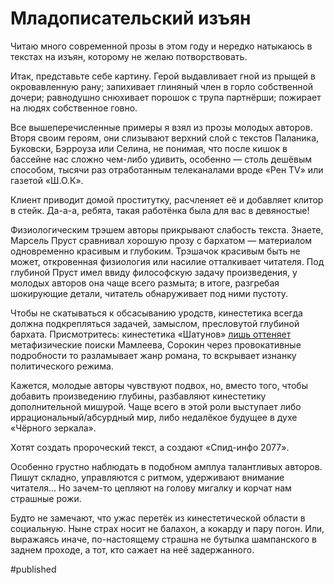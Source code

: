 
# Младописательский изъян

Читаю много современной прозы в этом году и нередко натыкаюсь в текстах на изъян, которому не желаю потворствовать.

Итак, представьте себе картину. Герой выдавливает гной из прыщей в окровавленную рану; запихивает глиняный член в горло собственной дочери; равнодушно снюхивает порошок с трупа партнёрши; пожирает на людях собственное говно. 

Все вышеперечисленные примеры я взял из прозы молодых авторов. Вторя своим героям, они слизывают верхний слой с текстов Паланика, Буковски, Бэрроуза или Селина, не понимая, что после кишок в бассейне нас сложно чем-либо удивить, особенно — столь дешёвым способом, тысячи раз отработанным телеканалами вроде «Рен TV» или газетой «Ш.О.К».

Клиент приводит домой проститутку, расчленяет её и добавляет клитор в стейк. Да-а-а, ребята, такая работёнка была для вас в девяностые!

Физиологическим трэшем авторы прикрывают слабость текста. Знаете, Марсель Пруст сравнивал хорошую прозу с бархатом — материалом одновременно красивым и глубоким. Трэшачок красивым быть не может, откровенная физиология или насилие отталкивает читателя. Под глубиной Пруст имел ввиду философскую задачу произведения, у молодых авторов она чаще всего размыта; в итоге, разгребая шокирующие детали, читатель обнаруживает под ними пустоту.

Чтобы не скатываться к обсасыванию уродств, кинестетика всегда должна подкрепляться задачей, замыслом, пресловутой глубиной бархата. Присмотритесь: кинестетика «Шатунов» [лишь оттеняет][1] метафизические поиски Мамлеева, Сорокин через провокативные подробности то разламывает жанр романа, то вскрывает изнанку политического режима.

Кажется, молодые авторы чувствуют подвох, но, вместо того, чтобы добавить произведению глубины, разбавляют кинестетику дополнительной мишурой. Чаще всего в этой роли выступает либо иррациональный/абсурдный мир, либо недалёкое будущее в духе «Чёрного зеркала».

Хотят создать пророческий текст, а создают «Спид-инфо 2077».

Особенно грустно наблюдать в подобном амплуа талантливых авторов. Пишут складно, управляются с ритмом, удерживают внимание читателя… Но зачем-то цепляют на голову мигалку и корчат нам страшные рожи.

Будто не замечают, что ужас перетёк из кинестетической области в социальную. Ныне страх носит не балахон, а кокарду и пару погон. Или, выражаясь иначе, по-настоящему страшна не бутылка шампанского в заднем проходе, а тот, кто сажает на неё задержанного.

[1]:	https://t.me/blacktrope/724

#published